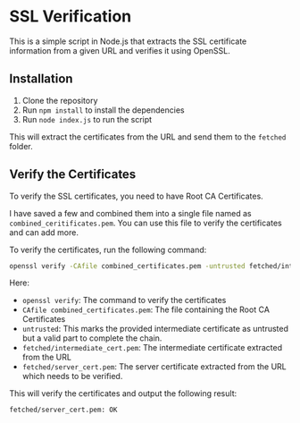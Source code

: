 # SSL Verification

This is a simple script in Node.js that extracts the SSL certificate information from a given URL and verifies it using OpenSSL.

## Installation

1. Clone the repository
2. Run `npm install` to install the dependencies
3. Run `node index.js` to run the script

This will extract the certificates from the URL and send them to the `fetched` folder.

## Verify the Certificates

To verify the SSL certificates, you need to have Root CA Certificates. 

I have saved a few and combined them into a single file named as `combined_ceritificates.pem`. You can use this file to verify the certificates and can add more.

To verify the certificates, run the following command:

```bash
openssl verify -CAfile combined_certificates.pem -untrusted fetched/intermediate_cert.pem fetched/server_cert.pem 
```

Here:

- `openssl verify`: The command to verify the certificates
- `CAfile combined_certificates.pem`: The file containing the Root CA Certificates
- `untrusted`: This marks the provided intermediate certificate as untrusted but a valid part to complete the chain.
- `fetched/intermediate_cert.pem`: The intermediate certificate extracted from the URL
- `fetched/server_cert.pem`: The server certificate extracted from the URL which needs to be verified.  

This will verify the certificates and output the following result:
```bash
fetched/server_cert.pem: OK
```

